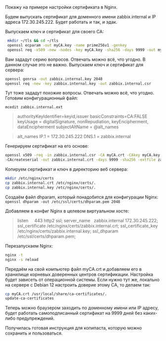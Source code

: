Покажу на примере настройки сертификата в Nginx.

Будем выпускать сертификат для доменного имени zabbix.internal и IP адреса 172.30.245.222. Будет работать и так, и эдак. 

Выпускаем ключ и сертификат для своего CA:

```bash
 mkdir ~/tls && cd ~/tls
 openssl ecparam -out myCA.key -name prime256v1 -genkey
 openssl req -x509 -new -nodes -key myCA.key -sha256 -days 9999 -out myCA.crt
```

Вам зададут серию вопросов. Отвечать можно всё, что угодно. В данном случае это не важно. Выпускаем ключ и сертификат для сервера:

```bash
openssl genrsa -out zabbix.internal.key 2048
openssl req -new -key zabbix.internal.key -out zabbix.internal.csr
```

Тут тоже зададут похожие вопросы. Отвечать можно всё, что угодно. Готовим конфигурационный файл:

`mcedit zabbix.internal.ext`

>authorityKeyIdentifier=keyid,issuer
basicConstraints=CA:FALSE
keyUsage = digitalSignature, nonRepudiation, keyEncipherment, dataEncipherment
subjectAltName = @alt_names

>alt_names
IP.1 = 172.30.245.222
DNS.1 = zabbix.internal

Генерируем сертификат на его основе:

```bash
openssl x509 -req -in zabbix.internal.csr -CA myCA.crt -CAkey myCA.key \
-CAcreateserial -out zabbix.internal.crt -days 9999 -sha256 -extfile zabbix.internal.ext
```

Копируем сертификат и ключ в директорию веб сервера:

```bash
mkdir /etc/nginx/certs
cp zabbix.internal.crt /etc/nginx/certs/.
cp zabbix.internal.key /etc/nginx/certs/.
```

Создаём файл dhparam, который понадобится для конфигурации Nginx:
```openssl dhparam -out /etc/ssl/certs/dhparam.pem 2048```


Добавляем в конфиг Nginx в целевом виртуальном хосте:

> listen     443 http2 ssl;
> server_name   zabbix.internal 172.30.245.222;
> ssl_certificate /etc/nginx/certs/zabbix.internal.crt;
> ssl_certificate_key /etc/nginx/certs/zabbix.internal.key;
> ssl_dhparam /etc/ssl/certs/dhparam.pem;

Перезапускаем Nginx:
```bash
nginx -t
nginx -s reload
```
Передаём на свой компьютер файл myCA.crt и добавляем его в хранилище корневых доверенных центров сертификации. Настройка будет зависеть от операционной системы. Если нужно тут же, локально на сервере с Debian 12 настроить доверие этому CA, то делаем так:
```bash
cp myCA.crt /usr/local/share/ca-certificates/.
update-ca-certificates
```
Теперь можно браузером заходить по доменному имени или IP адресу, будет работать самоподписанный сертификат на 9999 дней без каких-либо предупреждений.

Получилась готовая инструкция для копипаста, которую можно сохранить и пользоваться.
